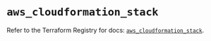 # `aws_cloudformation_stack`

Refer to the Terraform Registry for docs: [`aws_cloudformation_stack`](https://registry.terraform.io/providers/hashicorp/aws/5.40.0/docs/resources/cloudformation_stack).
